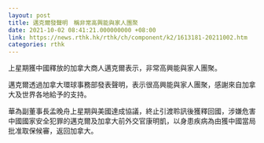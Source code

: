 ```yaml
---
layout: post
title: 邁克爾發聲明　稱非常高興能與家人團聚
date: 2021-10-02 08:41:21.000000000 +08:00
link: https://news.rthk.hk/rthk/ch/component/k2/1613181-20211002.htm
categories: rthk
---
```


上星期獲中國釋放的加拿大商人邁克爾表示，非常高興能與家人團聚。

邁克爾透過加拿大環球事務部發表聲明，表示很高興能與家人團聚，感謝來自加拿大及世界各地給予的支持。

華為副董事長孟晚舟上星期與美國達成協議，終止引渡聆訊後獲釋回國，涉嫌危害中國國家安全犯罪的邁克爾及加拿大前外交官康明凱，以身患疾病為由獲中國當局批准取保候審，返回加拿大。
